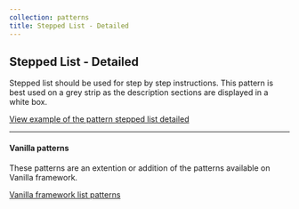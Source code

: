 ```yaml
---
collection: patterns
title: Stepped List - Detailed
---
```


## Stepped List - Detailed

Stepped list should be used for step by step instructions. This pattern is best
used on a grey strip as the description sections are displayed in a white box.

<a href="https://vanilla-framework.github.io/vanilla-brochure-theme/examples/patterns/lists/stepped-list-detailed"
  class="js-example">
  View example of the pattern stepped list detailed
</a>

---

#### Vanilla patterns

These patterns are an extention or addition of the patterns available on Vanilla
framework.

[Vanilla framework list patterns](https://docs.vanillaframework.io/en/patterns/lists)